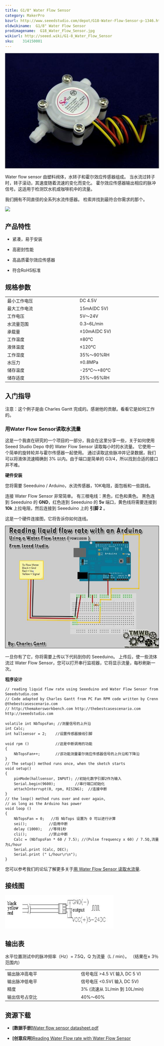 ```yaml
---
title: G1/8" Water Flow Sensor
category: MakerPro
bzurl: http://www.seeedstudio.com/depot/G18-Water-Flow-Sensor-p-1346.html?cPath=25_32
oldwikiname:  G1/8" Water Flow Sensor
prodimagename:  G18_Water_Flow_Sensor.jpg
wikiurl: http://seeed.wiki/G1-8_Water_Flow_Sensor
sku:    314150001
---
```

[![](https://github.com/SeeedDocument/G1-8_Water_Flow_Sensor/raw/master/img/G18_Water_Flow_Sensor.jpg)](http://www.seeedstudio.com/depot/G18-Water-Flow-Sensor-p-1346.html?cPath=25_32)

Water flow sensor 由塑料阀体，水转子和霍尔效应传感器组成。 当水流过转子时，转子滚动，其速度随着流速的变化而变化。 霍尔效应传感器输出相应的脉冲信号。这适用于检测饮水机或咖啡机中的流量。

我们拥有不同直径的全系列水流传感器。 检索并找到最符合你需求的那个。

[![](https://github.com/SeeedDocument/wiki_chinese/raw/master/docs/images/click_to_buy.PNG)](https://item.taobao.com/item.htm?spm=a1z10.3-c.w4002-11172317909.14.18651024ipeJqD&id=45550733026)

##  产品特性

*   紧凑，易于安装

*   高密封性能

*   高品质霍尔效应传感器

*   符合RoHS标准

##  规格参数

<table >
<tr>
<td>最小工作电压
</td>
<td>DC 4.5V
</td></tr>
<tr>
<td>最大工作电流
</td>
<td>15mA(DC 5V)
</td></tr>
<tr>
<td width="400px">工作电压
</td>
<td width="400px">5V～24V
</td></tr>
<tr>
<td>水流量范围
</td>
<td>0.3~6L/min
</td></tr>
<tr>
<td>承载量
</td>
<td>≤10mA(DC 5V)
</td></tr>
<tr>
<td>工作温度
</td>
<td>≤80℃
</td></tr>
<tr>
<td>液体温度
</td>
<td>≤120℃
</td></tr>
<tr>
<td>工作湿度
</td>
<td>35%～90%RH
</td></tr>
<tr>
<td>水压力
</td>
<td>≤0.8MPa
</td></tr>
<tr>
<td>储存温度
</td>
<td>-25℃～+80℃
</td></tr>
<tr>
<td>储存适度
</td>
<td>25%～95%RH
</td></tr></table>

##  入门指导

<font>注意：这个例子是由 Charles Gantt 完成的。感谢他的贡献。看看它是如何工作的。</font>

###   用Water Flow Sensor读取水流量

这是一个我直在研究的一个项目的一部分，我会在这里分享一些，关于如何使用 Seeed Studio Depo 中的 Water Flow Sensor 读取每小时的水流量。 它使用一个简单的旋转轮并与霍尔传感器一起使用。 通过读取这些脉冲并记录数据，我们可以将液体流速精确到 3% 以内。由于端口是简单的 G3/4，所以找到合适的接口并不难。

**硬件安装**

您将需要 Seeeduino / Arduino，水流传感器，10K电阻，面包板和一些跳线。

连接 Water Flow Sensor 非常简单。 有三根电线：黑色，红色和黄色。 黑色连到 Seeeduino 的 **GND**，红色连到 Seeeduino 的 **5v** 端口，黄色线将需要连接到 **10k** 上拉电阻，然后连接到 Seeeduino 上的 **引脚 2** 。

这是一个硬件连接图，它将告诉你如何连线。

![](https://github.com/SeeedDocument/G1-8_Water_Flow_Sensor/raw/master/img/Reading_liquid_flow_rate_with_an_Arduino.jpg)

一旦你有了它，你将需要上传以下代码到你的 Seeeduino。 上传后，使一些流体流过 Water Flow Sensor，您可以打开串行监视器，它将显示流量，每秒刷新一次。

**程序设计**
```
// reading liquid flow rate using Seeeduino and Water Flow Sensor from Seeedstudio.com
// Code adapted by Charles Gantt from PC Fan RPM code written by Crenn @thebestcasescenario.com
// http:/themakersworkbench.com http://thebestcasescenario.com http://seeedstudio.com

volatile int NbTopsFan; //测量信号的上升沿
int Calc;
int hallsensor = 2;    //设置传感器接线引脚

void rpm ()            //这是中断调用的功能
{
    NbTopsFan++;       //该功能测量霍尔效应传感器信号的上升沿和下降沿
}
// The setup() method runs once, when the sketch starts
void setup()
{
    pinMode(hallsensor, INPUT); //初始化数字引脚2作为输入
    Serial.begin(9600);         //串行端口初始化
    attachInterrupt(0, rpm, RISING);  //连接中断
}
// the loop() method runs over and over again,
// as long as the Arduino has power
void loop ()
{
    NbTopsFan = 0;   //将 NbTops 设置为 0 可以进行计算
    sei();          //启用中断
    delay (1000);   //等待1秒
    cli();          //禁止中断
    Calc = (NbTopsFan * 60 / 7.5); //(Pulse frequency x 60) / 7.5Q,流量为L/hour
    Serial.print (Calc, DEC);
    Serial.print (" L/hour\r\n");
}
```

您可以参考我们的论坛了解更多关于[用 Water Flow Sensor 读取水流量](http://www.seeedstudio.com/forum/viewtopic.php?f=4&amp;t=989&amp;p=3632#p3632).

##  接线图

![](https://github.com/SeeedDocument/G1-8_Water_Flow_Sensor/raw/master/img/Wfs-wiring.jpg)

##  输出表

水平位置测试中的脉冲频率（Hz）= 7.5Q，Q 为流量（L / min）。 （结果在± 3％范围内）
<table >
<tr>
<td width="400px">输出脉冲高电平
</td>
<td width="400px">信号电压 &gt;4.5 V( 输入 DC 5 V)
</td></tr>
<tr>
<td>输出脉冲低电平
</td>
<td>信号电压 &lt;0.5V( 输入 DC 5V)
</td></tr>
<tr>
<td>精度
</td>
<td>3% (流速从 1L/min 到 10L/min)
</td></tr>
<tr>
<td>输出信号占空比
</td>
<td>40%～60%
</td></tr></table>

##  资源下载

*   **[数据手册]**[Water flow sensor datasheet.pdf](https://github.com/SeeedDocument/G1-8_Water_Flow_Sensor/raw/master/res/Water_flow_sensor_datasheet.pdf)

*   **[创意应用]**[Reading Water Flow rate with Water Flow Sensor](http://www.seeedstudio.com/forum/viewtopic.php?f=4&amp;t=989&amp;p=3632#p3632)
